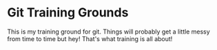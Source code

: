 # Git Training Grounds

This is my training ground for git. Things will probably get a little messy from time to time but hey! That's what training is all about!
